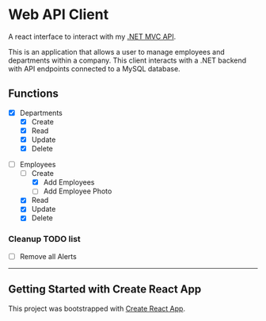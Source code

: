 # Web API Client

A react interface to interact with my [.NET MVC API](https://github.com/ticet11/WebAPI).

This is an application that allows a user to manage employees and departments within a company. This client interacts with a .NET backend with API endpoints connected to a MySQL database.

## Functions

- [X] Departments
  - [X] Create
  - [X] Read
  - [X] Update
  - [X] Delete

<!-- TODO-Brian: Employee CRUD operations -->
- [ ] Employees
  - [ ] Create
    - [X] Add Employees
    - [ ] Add Employee Photo
  - [X] Read
  - [X] Update
  - [X] Delete

### Cleanup TODO list
<!-- TODO-Brian: Remove all Alerts -->
- [ ] Remove all Alerts

----------------------------------------------------

## Getting Started with Create React App

This project was bootstrapped with [Create React App](https://github.com/facebook/create-react-app).
